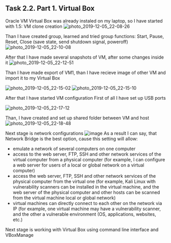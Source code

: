 ## Task 2.2. Part 1. Virtual Box

Oracle VM Virtual Box was already instaled on my laptop, so I have started with 1.5: VM clone creation
![photo_2019-12-05_22-08-26](https://user-images.githubusercontent.com/58468159/70269824-ce86ab00-17ab-11ea-893e-e5acd6cd367c.jpg)

Than I have created group, learned and tried group functions:
Start, Pause, Reset, Close (save state, send shutdown signal, poweroff)
![photo_2019-12-05_22-10-08](https://user-images.githubusercontent.com/58468159/70269928-055cc100-17ac-11ea-8fca-e39f2bd2f62b.jpg)

After that I have made several snapshots of VM, after some changes inside it
![photo_2019-12-05_22-12-51](https://user-images.githubusercontent.com/58468159/70270142-67b5c180-17ac-11ea-9ee0-192065ae0d9b.jpg)

Than I have made export of VM1, than I have recieve image of other VM and import it to my Virtual Box

![photo_2019-12-05_22-15-02](https://user-images.githubusercontent.com/58468159/70270281-bb280f80-17ac-11ea-8b76-95394df548d5.jpg)
![photo_2019-12-05_22-15-10](https://user-images.githubusercontent.com/58468159/70270289-bebb9680-17ac-11ea-99eb-1fcb997f62ba.jpg)

After that I have started VM configuration
First of all I have set up USB ports

![photo_2019-12-05_22-17-12](https://user-images.githubusercontent.com/58468159/70270414-080be600-17ad-11ea-93ae-7c7d3bcc8555.jpg)

Than, I have created and set up shared folder between VM and host
![photo_2019-12-05_22-18-48](https://user-images.githubusercontent.com/58468159/70270492-3c7fa200-17ad-11ea-8161-f0cc2fdd104d.jpg)


Next stage is network configurations 
![image](https://user-images.githubusercontent.com/58468159/70270547-5620e980-17ad-11ea-953d-b2f2411e3cca.png)
As a result I can say, that Network Bridge is the best option, cause this setting will allow:	
	
* emulate a network of several computers on one computer	
* access to the web server, FTP, SSH and other network services of the virtual computer from a physical computer (for example, I can configure a web server for users of a local or global network on a virtual computer)
* access the web server, FTP, SSH and other network services of the physical computer from the virtual one (for example, Kali Linux with vulnerability scanners can be installed in the virtual machine, and the web server of the physical computer and other hosts can be scanned from the virtual machine local or global network)	
* virtual machines can directly connect to each other on the network via IP (for example, one virtual machine may have a vulnerability scanner, and the other a vulnerable environment (OS, applications, websites, etc.)	

Next stage is working with Virtual Box using command line interface and VBoxManage
